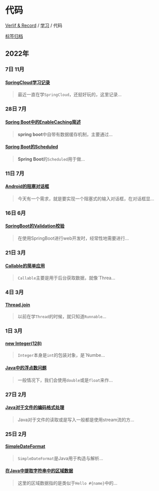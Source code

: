 # 代码

[Verlif & Record](../index.md) / [学习](学习.md) / 代码

[标签归档](../tags.md)

## __2022年__

### 7日 __11月__

#### [SpringCloud学习记录](../docs/学习/代码/SpringCloud学习记录.md)

> 最近一直在学`SpringCloud`，还挺好玩的，这里记录...

### 28日 __7月__

#### [Spring Boot中的EnableCaching简述](../docs/学习/代码/SpringBoot的EnableCaching简述.md)

> **spring boot**中自带有数据缓存机制，主要通过...

#### [Spring Boot的Scheduled](../docs/学习/代码/SpringBoot的Scheduled.md)

> **Spring Boot**的`Scheduled`用于做...

### 11日 __7月__

#### [Android的阻塞对话框](../docs/学习/代码/Android的阻塞对话框.md)

> 今天有一个需求，就是要实现一个阻塞式的输入对话框，在对话框显...

### 16日 __6月__

#### [SpringBoot的Validation校验](../docs/学习/代码/SpringBoot的Validation校验.md)

> 在使用SpringBoot进行web开发时，经常性地需要进行...

### 21日 __3月__

#### [Callable的简单应用](../docs/学习/代码/Callable的简单应用.md)

> `Callable`主要是用于后台获取数据，就像`Threa...

### 4日 __3月__

#### [Thread.join](../docs/学习/代码/Thread.join.md)

> 以前在学`Thread`的时候，就只知道`Runnable`...

### 1日 __3月__

#### [new Integer(128)](../docs/学习/代码/Integer128.md)

> `Integer`本身是`int`的包装对象，是`Numbe...

#### [Java中的浮点数问题](../docs/学习/代码/Java中的浮点数问题.md)

> 一般情况下，我们会使用`double`或是`float`来作...

### 27日 __2月__

#### [Java对于文件的编码格式处理](../docs/学习/代码/Java对于文件的编码格式处理.md)

> Java对于文件的读取或是写入一般都是使用stream流的方...

### 25日 __2月__

#### [SimpleDateFormat](../docs/学习/代码/SimpleDateFormat.md)

> `SimpleDateFormat`是Java用于构造与解析...

#### [在Java中提取字符串中的区域数据](../docs/学习/代码/使用Java提取字符串中的区域数据.md)

> 这里的区域数据指的是类似于`Hello #{name}`中的...

